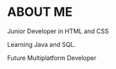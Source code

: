 # ABOUT ME

Junior Developer in HTML and CSS 

Learning Java and SQL.

Future Multiplatform Developer
